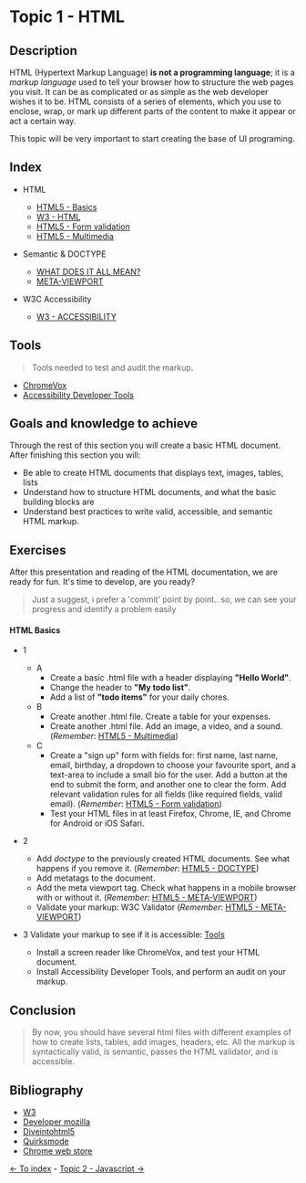 # Topic 1 - HTML

## Description

HTML (Hypertext Markup Language) **is not a programming language**; it is a *markup language* used to tell your browser how to structure the web pages you visit.
It can be as complicated or as simple as the web developer wishes it to be. HTML consists of a series of elements, which you use to enclose, wrap, or mark up different parts of the content to make it appear or act a certain way.


This topic will be very important to start creating the base of UI programing.

## Index
- HTML
  - [HTML5 - Basics](https://developer.mozilla.org/en-US/docs/Web/HTML)
  - [W3 - HTML](https://www.w3.org/standards/webdesign/htmlcss.html)
  - [HTML5 - Form validation](https://developer.mozilla.org/en-US/docs/Learn/HTML/Forms/Form_validation)
  - [HTML5 - Multimedia](https://developer.mozilla.org/en-US/docs/Learn/HTML/Multimedia_and_embedding)

- Semantic & DOCTYPE
  - [WHAT DOES IT ALL MEAN?](https://diveintohtml5.info/semantics.html)
  - [META-VIEWPORT](https://www.quirksmode.org/mobile/metaviewport/)

- W3C Accessibility
  - [W3 - ACCESSIBILITY](https://www.w3.org/standards/webdesign/accessibility)

## Tools

> Tools needed to test and audit the markup.

- [ChromeVox](https://chrome.google.com/webstore/detail/chromevox/kgejglhpjiefppelpmljglcjbhoiplfn?hl=en)
- [Accessibility Developer Tools](https://chrome.google.com/webstore/detail/accessibility-developer-t/fpkknkljclfencbdbgkenhalefipecmb?hl=en)


## Goals and knowledge to achieve

Through the rest of this section you will create a basic HTML document. After finishing this section you will:

- Be able to create HTML documents that displays text, images, tables, lists
- Understand how to structure HTML documents, and what the basic building blocks are
- Understand best practices to write valid, accessible, and semantic HTML markup.

## Exercises

After this presentation and reading of the HTML documentation, we are ready for fun. It's time to develop, are you ready?

> Just a suggest, i prefer a 'commit' point by point.. so, we can see your progress and identify a problem easily

#### HTML Basics

- 1
  - A
    - Create a basic .html file with a header displaying **"Hello World"**.
    - Change the header to **"My todo list"**.
    - Add a list of **"todo items"** for your daily chores.
  - B
    - Create another .html file. Create a table for your expenses.
    - Create another .html file. Add an image, a video, and a sound. (*Remember*: [HTML5 - Multimedia](https://developer.mozilla.org/en-US/docs/Learn/HTML/Multimedia_and_embedding))
  - C
    - Create a "sign up" form with fields for: first name, last name, email, birthday, a dropdown to choose your favourite sport, and a text-area to include a small bio for the user. Add a button at the end to submit the form, and another one to clear the form. Add relevant validation rules for all fields (like required fields, valid email). (*Remember*: [HTML5 - Form validation](https://developer.mozilla.org/en-US/docs/Learn/HTML/Forms/Form_validation))
    - Test your HTML files in at least Firefox, Chrome, IE, and Chrome for Android or iOS Safari.

- 2
  - Add *doctype* to the previously created HTML documents. See what happens if you remove it. (*Remember*: [HTML5 - DOCTYPE](https://diveintohtml5.info/semantics.html))
  - Add metatags to the document.
  - Add the meta viewport tag. Check what happens in a mobile browser with or without it. (*Remember*: [HTML5 - META-VIEWPORT](https://www.quirksmode.org/mobile/metaviewport/))
  - Validate your markup: W3C Validator (*Remember*: [HTML5 - META-VIEWPORT](http://validator.w3.org/))

- 3 Validate your markup to see if it is accessible: [Tools](./topic1.md#tools.md)
  - Install a screen reader like ChromeVox, and test your HTML document.
  - Install Accessibility Developer Tools, and perform an audit on your markup.

## Conclusion

> By now, you should have several html files with different examples of how to create lists, tables, add images, headers, etc. All the markup is syntactically valid, is semantic, passes the HTML validator, and is accessible.


## Bibliography

  - [W3](https://www.w3schools.com/)
  - [Developer mozilla](https://developer.mozilla.org/)
  - [Diveintohtml5](https://diveintohtml5.info/)
  - [Quirksmode](https://www.quirksmode.org/)
  - [Chrome web store](https://chrome.google.com/webstore/)

[<- To index](../README.md#title) - [Topic 2 - Javascript ->](./topic2.md)
